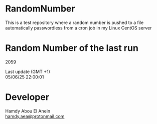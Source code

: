 # RandomNumber    
This is a test repository where a random number is pushed to a file automatically passwordless from a cron job in my Linux CentOS server    
# Random Number of the last run   
2059
      
Last update (GMT +1)    
05/06/25 22:00:01
# Developer    
Hamdy Abou El Anein   
hamdy.aea@protonmail.com
